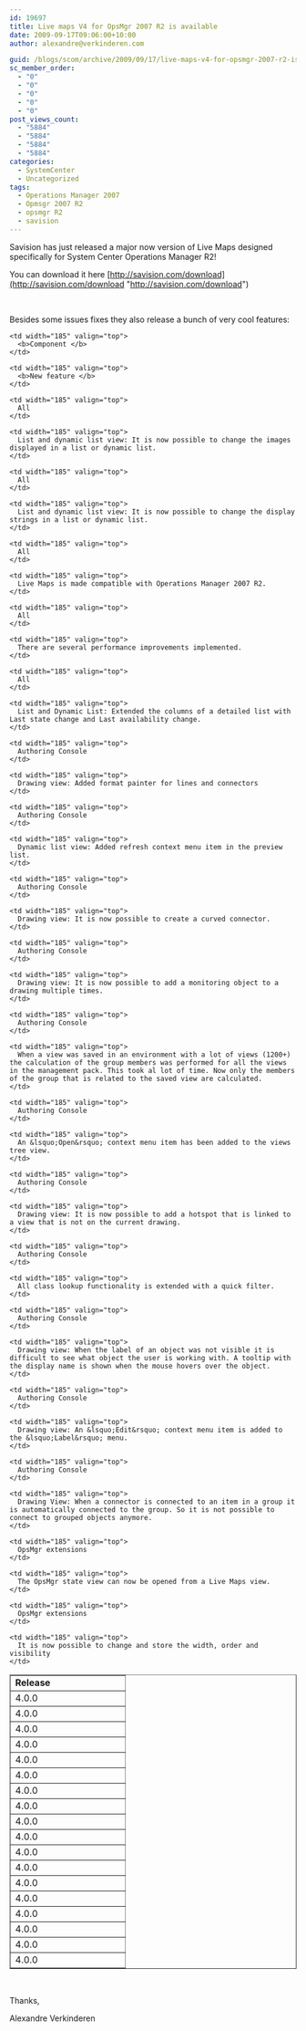 ```yaml
---
id: 19697
title: Live maps V4 for OpsMgr 2007 R2 is available
date: 2009-09-17T09:06:00+10:00
author: alexandre@verkinderen.com

guid: /blogs/scom/archive/2009/09/17/live-maps-v4-for-opsmgr-2007-r2-is-available.aspx
sc_member_order:
  - "0"
  - "0"
  - "0"
  - "0"
  - "0"
post_views_count:
  - "5884"
  - "5884"
  - "5884"
  - "5884"
categories:
  - SystemCenter
  - Uncategorized
tags:
  - Operations Manager 2007
  - Opmsgr 2007 R2
  - opsmgr R2
  - savision
---
```

Savision has just released a major now version of Live Maps designed specifically for System Center Operations Manager R2!

You can download it here [http://savision.com/download](http://savision.com/download "http://savision.com/download")&nbsp;

&nbsp;

Besides some issues fixes they also release a bunch of very cool features:

<table cellpadding="0" cellspacing="0" border="1">
  <tr>
    <td width="185" valign="top">
      <b>Release </b>
    </td>
    
    <td width="185" valign="top">
      <b>Component </b>
    </td>
    
    <td width="185" valign="top">
      <b>New feature </b>
    </td>
  </tr>
  
  <tr>
    <td width="185" valign="top">
      4.0.0
    </td>
    
    <td width="185" valign="top">
      All
    </td>
    
    <td width="185" valign="top">
      List and dynamic list view: It is now possible to change the images displayed in a list or dynamic list.
    </td>
  </tr>
  
  <tr>
    <td width="185" valign="top">
      4.0.0
    </td>
    
    <td width="185" valign="top">
      All
    </td>
    
    <td width="185" valign="top">
      List and dynamic list view: It is now possible to change the display strings in a list or dynamic list.
    </td>
  </tr>
  
  <tr>
    <td width="185" valign="top">
      4.0.0
    </td>
    
    <td width="185" valign="top">
      All
    </td>
    
    <td width="185" valign="top">
      Live Maps is made compatible with Operations Manager 2007 R2.
    </td>
  </tr>
  
  <tr>
    <td width="185" valign="top">
      4.0.0
    </td>
    
    <td width="185" valign="top">
      All
    </td>
    
    <td width="185" valign="top">
      There are several performance improvements implemented.
    </td>
  </tr>
  
  <tr>
    <td width="185" valign="top">
      4.0.0
    </td>
    
    <td width="185" valign="top">
      All
    </td>
    
    <td width="185" valign="top">
      List and Dynamic List: Extended the columns of a detailed list with Last state change and Last availability change.
    </td>
  </tr>
  
  <tr>
    <td width="185" valign="top">
      4.0.0
    </td>
    
    <td width="185" valign="top">
      Authoring Console
    </td>
    
    <td width="185" valign="top">
      Drawing view: Added format painter for lines and connectors
    </td>
  </tr>
  
  <tr>
    <td width="185" valign="top">
      4.0.0
    </td>
    
    <td width="185" valign="top">
      Authoring Console
    </td>
    
    <td width="185" valign="top">
      Dynamic list view: Added refresh context menu item in the preview list.
    </td>
  </tr>
  
  <tr>
    <td width="185" valign="top">
      4.0.0
    </td>
    
    <td width="185" valign="top">
      Authoring Console
    </td>
    
    <td width="185" valign="top">
      Drawing view: It is now possible to create a curved connector.
    </td>
  </tr>
  
  <tr>
    <td width="185" valign="top">
      4.0.0
    </td>
    
    <td width="185" valign="top">
      Authoring Console
    </td>
    
    <td width="185" valign="top">
      Drawing view: It is now possible to add a monitoring object to a drawing multiple times.
    </td>
  </tr>
  
  <tr>
    <td width="185" valign="top">
      4.0.0
    </td>
    
    <td width="185" valign="top">
      Authoring Console
    </td>
    
    <td width="185" valign="top">
      When a view was saved in an environment with a lot of views (1200+) the calculation of the group members was performed for all the views in the management pack. This took al lot of time. Now only the members of the group that is related to the saved view are calculated.
    </td>
  </tr>
  
  <tr>
    <td width="185" valign="top">
      4.0.0
    </td>
    
    <td width="185" valign="top">
      Authoring Console
    </td>
    
    <td width="185" valign="top">
      An &lsquo;Open&rsquo; context menu item has been added to the views tree view.
    </td>
  </tr>
  
  <tr>
    <td width="185" valign="top">
      4.0.0
    </td>
    
    <td width="185" valign="top">
      Authoring Console
    </td>
    
    <td width="185" valign="top">
      Drawing view: It is now possible to add a hotspot that is linked to a view that is not on the current drawing.
    </td>
  </tr>
  
  <tr>
    <td width="185" valign="top">
      4.0.0
    </td>
    
    <td width="185" valign="top">
      Authoring Console
    </td>
    
    <td width="185" valign="top">
      All class lookup functionality is extended with a quick filter.
    </td>
  </tr>
  
  <tr>
    <td width="185" valign="top">
      4.0.0
    </td>
    
    <td width="185" valign="top">
      Authoring Console
    </td>
    
    <td width="185" valign="top">
      Drawing view: When the label of an object was not visible it is difficult to see what object the user is working with. A tooltip with the display name is shown when the mouse hovers over the object.
    </td>
  </tr>
  
  <tr>
    <td width="185" valign="top">
      4.0.0
    </td>
    
    <td width="185" valign="top">
      Authoring Console
    </td>
    
    <td width="185" valign="top">
      Drawing view: An &lsquo;Edit&rsquo; context menu item is added to the &lsquo;Label&rsquo; menu.
    </td>
  </tr>
  
  <tr>
    <td width="185" valign="top">
      4.0.0
    </td>
    
    <td width="185" valign="top">
      Authoring Console
    </td>
    
    <td width="185" valign="top">
      Drawing View: When a connector is connected to an item in a group it is automatically connected to the group. So it is not possible to connect to grouped objects anymore.
    </td>
  </tr>
  
  <tr>
    <td width="185" valign="top">
      4.0.0
    </td>
    
    <td width="185" valign="top">
      OpsMgr extensions
    </td>
    
    <td width="185" valign="top">
      The OpsMgr state view can now be opened from a Live Maps view.
    </td>
  </tr>
  
  <tr>
    <td width="185" valign="top">
      4.0.0
    </td>
    
    <td width="185" valign="top">
      OpsMgr extensions
    </td>
    
    <td width="185" valign="top">
      It is now possible to change and store the width, order and visibility
    </td>
  </tr>
</table>

&nbsp;

Thanks,

Alexandre Verkinderen
